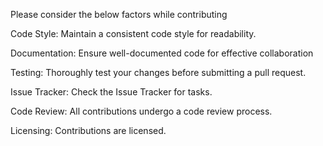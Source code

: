 Please consider the below factors while contributing

Code Style:
Maintain a consistent code style for readability.

Documentation:
Ensure well-documented code for effective collaboration

Testing:
Thoroughly test your changes before submitting a pull request.

Issue Tracker:
Check the Issue Tracker for tasks.

Code Review:
All contributions undergo a code review process.

Licensing:
Contributions are licensed.
